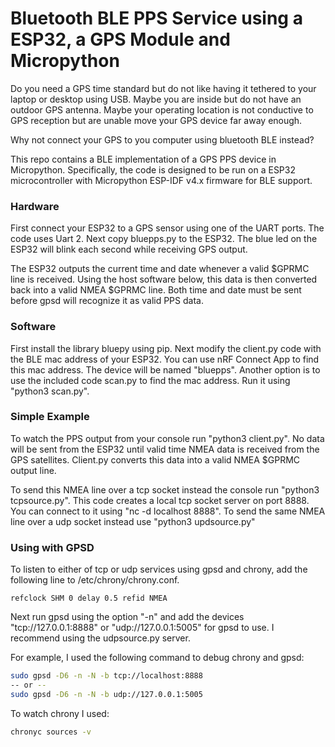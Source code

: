 

# Bluetooth BLE PPS Service using a ESP32, a GPS Module and Micropython

Do you need a GPS time standard but do not like having it
tethered to your laptop or desktop using USB.
Maybe you are inside but do not have an outdoor GPS antenna.
Maybe your operating location is not conductive to GPS reception
but are unable move your GPS device far away enough.

Why not connect your GPS to you computer using bluetooth BLE instead?

This repo contains a BLE implementation of a GPS PPS device
in Micropython.  Specifically, the code is designed to be run
on a ESP32 microcontroller with Micropython ESP-IDF v4.x firmware 
for BLE support.

### Hardware

First connect your ESP32 to a GPS sensor using one of the UART ports.
The code uses Uart 2.  Next copy bluepps.py to the ESP32.  The blue
led on the ESP32 will blink each second while receiving GPS output.

The ESP32 outputs the current time and date whenever a valid
$GPRMC line is received.  Using the host software below,
this data is then converted back into a valid NMEA $GPRMC line.
Both time and date must be sent before gpsd will recognize
it as valid PPS data.

### Software

First install the library bluepy using pip.
Next modify the client.py code with the BLE mac address of your ESP32.
You can use nRF Connect App to find this mac address.  The device
will be named "bluepps".   Another option is to use
the included code scan.py to find the mac address.  Run it using
"python3 scan.py".

### Simple Example

To watch the PPS output from your console run "python3 client.py".
No data will be sent from the ESP32 until valid time NMEA data
is received from the GPS satellites.  Client.py converts
this data into a valid NMEA $GPRMC output line.

To send this NMEA line over a tcp socket instead the console
run "python3 tcpsource.py".  This code creates a local tcp socket server
on port 8888.  You can connect to it using "nc -d localhost 8888".
To send the same NMEA line over a udp socket instead use
"python3 updsource.py"

### Using with GPSD 

To listen to either of tcp or udp services using gpsd and chrony,
add the following line to /etc/chrony/chrony.conf.

```
refclock SHM 0 delay 0.5 refid NMEA
```

Next run gpsd using the option "-n" and add the devices 
"tcp://127.0.0.1:8888" or "udp://127.0.0.1:5005" for gpsd to use.
I recommend using the udpsource.py server.

For example, I used the following command to debug chrony and gpsd:

```bash
sudo gpsd -D6 -n -N -b tcp://localhost:8888
-- or --
sudo gpsd -D6 -n -N -b udp://127.0.0.1:5005
```

To watch chrony I used:

```bash
chronyc sources -v
```

